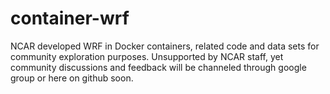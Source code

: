 # container-wrf
NCAR developed WRF in Docker containers, related code and data sets for community exploration purposes.
Unsupported by NCAR staff, yet community discussions and feedback will be channeled through google group or here on github soon.
